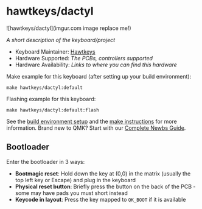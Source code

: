 # hawtkeys/dactyl

![hawtkeys/dactyl](imgur.com image replace me!)

*A short description of the keyboard/project*

* Keyboard Maintainer: [Hawtkeys](https://github.com/Hawtkeys)
* Hardware Supported: *The PCBs, controllers supported*
* Hardware Availability: *Links to where you can find this hardware*

Make example for this keyboard (after setting up your build environment):

    make hawtkeys/dactyl:default

Flashing example for this keyboard:

    make hawtkeys/dactyl:default:flash

See the [build environment setup](https://docs.qmk.fm/#/getting_started_build_tools) and the [make instructions](https://docs.qmk.fm/#/getting_started_make_guide) for more information. Brand new to QMK? Start with our [Complete Newbs Guide](https://docs.qmk.fm/#/newbs).

## Bootloader

Enter the bootloader in 3 ways:

* **Bootmagic reset**: Hold down the key at (0,0) in the matrix (usually the top left key or Escape) and plug in the keyboard
* **Physical reset button**: Briefly press the button on the back of the PCB - some may have pads you must short instead
* **Keycode in layout**: Press the key mapped to `QK_BOOT` if it is available
